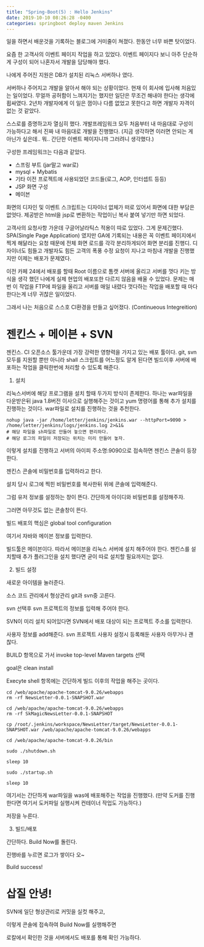 ```yaml
---
title: "Spring-Boot(5) : Hello Jenkins"
date: 2019-10-10 08:26:28 -0400
categories: springboot deploy maven Jenkins
---
```


일을 하면서 배운것을 기록하는 블로그에 거미줄이 쳐졌다.
한동안 너무 바쁜 탓이었다.

요즘 한 고객사의 이벤트 페이지 작업을 하고 있었다. 
이벤트 페이지다 보니 아주 단순하게 구성이 되어 나혼자서
개발을 담당해야 했다.

나에게 주어진 지원은 DB가 설치된 리눅스 서버하나 였다.

서버하나 주어지고 개발을 알아서 해야 되는 상황이었다. 현재 이 회사에 입사해 처음있는 일이었다. 
무얼까 공허함이 느껴지기는 했지만 일단은 무조건 해내야 한다는 생각에 휩싸였다. 2년차 개발자에게
이 일은 껌이나 다름 없었고 못한다고 하면 개발자 자격이 없는 것 같았다.

스스로를 증명하고자 열심히 했다.
개발프레임워크 모두 처음부터 내 마음대로 구성이 가능하다고 해서 진짜 내 마음대로 개발을 진행했다.
(지금 생각하면 이러면 안되는 게 아닌가 싶은데.. 뭐.. 간단한 이벤트 페이지니까 그러려니 생각했다.)

구성한 프레임워크는 다음과 같았다. 

* 스프링 부트 (jar말고 war로)
* mysql + Mybatis 
* 기타 이전 프로젝트에 사용되었던 코드들(로그, AOP, 인터셉트 등등)
* JSP 화면 구성
* 메이븐

화면의 디자인 및 이벤트 스크립트는 디자이너 없체가 떠로 있어서 화면에 대한 부담은 없엇다. 제공받은 html을 jsp로 변환하는 작업이닌 복사 붙여 넣기만 하면 되었다.

고객사의 요청사항 가운데 구글어날라틱스 적용이 따로 있었다. 그게 문제긴했다. SPA(Single Page Application) 였지만 GA에 기록되는 내용은 꼭 이벤트 페이지에서 찍게 해달라는 요청 때문에 전체 화면 로드를 각각 분리하게되어 화면 분리를 진행디. 디자이너도 힘들고 개발자도 힘든 고객의 폭풍 수정 요청이 지나고 마침내 개발을 진행했지만 이제는 배포가 문제였다. 

이전 카페 24에서 배포를 할때 Root 이름으로 톰캣 서버에 올리고 서버를 껏다 키는 방식을 생각 했던 나에게 실제 현업의 배포또한 다르지 않음을 배울 수 있었다. 문제는 매번 이 작업을 FTP에 파일을 올리고 서버를 매일 내렸다 껏다하는 작업을 배포할 때 마다한다는게 너무 귀찮은 일이었다.

그래서 나는 처음으로 스스호 CI환경을 만들고 싶어졌다. (Continueous Integreition)

# 젠킨스 + 메이븐 + SVN

젠킨스. CI 오픈소스 툴가운데 가장 강력한 영향력을 가지고 있는 배포 툴이다. git, svn  모두를 지원할 뿐만 아니라 shall 스크립트를 어느정도 알게 된다면 빌드이후 서버에 배포하는 작업을 클릭한번에 처리할 수 있도록 해준다.

1. 설치

리눅스서버에 해당 프로그램을 설치 할때 두가지 방식이 존제한다. 하나는 war파일을 다운받은뒤 java 1.8버전 이사으로 실행해주는 것이고 
yum 명령어를 통해 추가 설치를 진행하는 것이다. war파일로 설치를 진행하는 것을 추천한다. 

```shell
nohup java -jar /home/letter/jenkins/jenkins.war --httpPort=9090 > /home/letter/jenkins/logs/jenkins.log 2>&1&
# 해당 파일을 sh파일로 만들어 놓으면 편리하다.
# 해당 로그의 파일이 저장되는 위치는 미리 만들어 놓자.
```

이렇게 설치를 진행하고 서버의 아이피 주소명:9090으로 접속하면 젠킨스 콘솔이 등장한다.

젠킨스 콘솔에 비밀번호를 입력하라고 한다.

설치 당시 로그에 찍힌 비밀번호를 복사한뒤
위에 콘솔에 입력해준다.

그럼 유저 정보를 설정하는 창이 뜬다. 간단하게 아이디와 비밀번호를 설정해주자.

그러면 아무것도 없는 콘솔창이 뜬다.

빌드 배포의 핵심은 global tool configuration

여기서 자바와 메이븐 정보를 입력한다.

빌드툴은 메이븐이다. 따라서 메이븐을 리눅스 서버에 설치 해주어야 한다. 젠킨스를 설치할때 추가 플러그인을 설치 했다면 굳이 따로 설치할 필요까지는 없다.


2. 빌드 설정

새로운 아이템을 눌러준다.


소스 코드 관리에서 형상관리 git과 svn중 고른다.


svn 선택후 svn 프로젝트의 정보를 입력해 주어야 한다.


SVN이 미리 설치 되어있다면 SVN에서 배포 대상이 되는 프로젝트 주소를 입력한다.


사용자 정보를 add해준다. svn 프로젝트 사용자 설정시 등록해둔 사용자 아무거나 괜찮다.


BUILD 항목으로 가서 invoke top-level Maven targets 선택

goal은 clean install


Execyte shell 항목에는 간단하게 빌드 이후의 작업을 해주는 곳이다.

```shall
cd /web/apache/apache-tomcat-9.0.26/webapps
rm -rf NewsLetter-0.0.1-SNAPSHOT.war
 
cd /web/apache/apache-tomcat-9.0.26/webapps
rm -rf SkMagicNewsLetter-0.0.1-SNAPSHOT
 
cp /root/.jenkins/workspace/NewsLetter/target/NewsLetter-0.0.1-SNAPSHOT.war /web/apache/apache-tomcat-9.0.26/webapps

cd /web/apache/apache-tomcat-9.0.26/bin

sudo ./shutdown.sh

sleep 10

sudo ./startup.sh
 
sleep 10
```

여기서는 간단하게 war파일을 was에 배포해주는 작업을 진행했다. (만약 도커를 진행한다면 여기서 도커파일 실행시켜 컨테이너 작업도 가능하다.)

저장을 누른다.


3. 빌드/배포

간단하다. Build Now를 돌린다. 

진행바를 누르면 로그가 쌓이다 오~

Build success!



# 삽질 안녕!

SVN에 일단 형상관리로 커밋을 실컷 해주고,


이렇게 콘솔에 접속하여 Build Now를 실행해주면 


로칼에서 확인한 것을 서버에서도 배포를 통해 확인 가능하다. 


